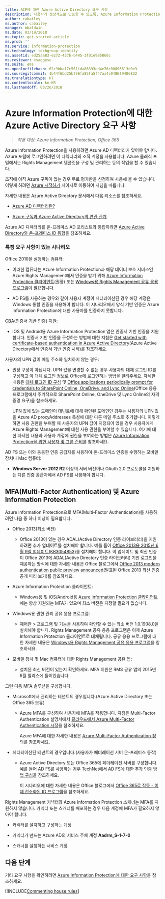 ```yaml
---
title: AIP에 대한 Azure Active Directory 요구 사항
description: 사용자가 정상적으로 인증할 수 있도록, Azure Information Protection을 사용하는 데 필요한 Azure AD 요구 사항을 파악합니다.
author: cabailey
ms.author: cabailey
manager: mbaldwin
ms.date: 03/19/2018
ms.topic: get-started-article
ms.prod: ''
ms.service: information-protection
ms.technology: techgroup-identity
ms.assetid: ed25aa83-e272-437b-b445-3f01e985860c
ms.reviewer: esaggese
ms.suite: ems
ms.openlocfilehash: 62c9bba17c561fda86393ed4e76c00895613d0e3
ms.sourcegitcommit: 1b44f6bd25b756fa85fa5f47aa4c0486f9486832
ms.translationtype: HT
ms.contentlocale: ko-KR
ms.lasthandoff: 03/20/2018
---
```

# <a name="azure-active-directory-requirements-for-azure-information-protection"></a>Azure Information Protection에 대한 Azure Active Directory 요구 사항

>*적용 대상: Azure Information Protection, Office 365*

Azure Information Protection을 사용하려면 Azure AD 디렉터리가 있어야 합니다. Azure 포털에 로그인하려면 이 디렉터리의 조직 계정을 사용합니다. Azure 클래식 포털에서는 Rights Management 템플릿을 구성 및 관리하는 등의 작업을 할 수 있습니다.

조직에 아직 Azure 구독이 없는 경우 무료 평가판을 신청하여 사용해 볼 수 있습니다. 이렇게 하려면 [Azure 시작하기](https://account.windowsazure.com/organization) 페이지로 이동하여 지침을 따릅니다.

자세한 내용은 Azure Active Directory 문서에서 다음 리소스를 참조하세요.

-   [Azure AD 디렉터리란?](/active-directory/active-directory-whatis)

-   [Azure 구독과 Azure Active Directory의 연관 관계](/active-directory/active-directory-how-subscriptions-associated-directory)

Azure AD 디렉터리를 온-프레미스 AD 포리스트와 통합하려면 [Azure Active Directory와 온-프레미스 ID 통합](/active-directory/active-directory-aadconnect)을 참조하세요.

### <a name="scenarios-that-have-specific-requirements"></a>특정 요구 사항이 있는 시나리오 

Office 2010을 실행하는 컴퓨터: 

- 이러한 컴퓨터는 Azure Information Protection과 해당 데이터 보호 서비스인 Azure Rights Management에서 인증을 받기 위해 [Azure Information Protection 클라이언트](../rms-client/aip-client.md)(권장) 또는 [Windows용 Rights Management 공유 응용 프로그램](../rms-client/sharing-app-windows.md)이 필요합니다.

- AD FS를 사용하는 경우와 같이 사용자 계정이 페더레이션된 경우 해당 계정은 Windows 통합 인증을 사용해야 합니다. 이 시나리오에서 양식 기반 인증은 Azure Information Protection에 대한 사용자를 인증하지 못합니다.

CBA(인증서 기반 인증) 지원:

- iOS 및 Android용 Azure Information Protection 앱은 인증서 기반 인증을 지원합니다. 인증서 기반 인증을 구성하는 방법에 대한 지침은 [Get started with certificate-based authentication in Azure Active Directory](/azure/active-directory/active-directory-certificate-based-authentication-get-started)(Azure Active Directory에서 인증서 기반 인증 시작)를 참조하세요.

사용자의 UPN 값이 메일 주소와 일치하지 않는 경우:

- 권장 구성이 아닙니다. UPN 값을 변경할 수 없는 경우 사용자의 대체 로그인 ID를 구성하고 이 대체 로그인 정보로 Office에 로그인하는 방법을 알려주세요. 자세한 내용은 [대체 로그인 ID 구성](/windows-server/identity/ad-fs/operations/configuring-alternate-login-id) 및 [Office applications periodically prompt for credentials to SharePoint Online, OneDrive, and Lync Online](https://support.microsoft.com/help/2913639/office-applications-periodically-prompt-for-credentials-to-sharepoint-online,-onedrive,-and-lync-online)(Office 응용 프로그램에서 주기적으로 SharePoint Online, OneDrive 및 Lync Online의 자격 증명 요구)을 참조하세요.
    
    UPN 값에 있는 도메인이 테넌트에 대해 확인된 도메인인 경우는 사용자의 UPN 값을 Azure AD proxyAddresses 특성에 대한 다른 메일 주소로 추가합니다. 이렇게 하면 사용 권한을 부여할 때 사용자의 UPN 값이 지정되어 있을 경우 사용자에게 Azure Rights Management에 대한 사용 권한을 부여할 수 있습니다. 여기에 대한 자세한 내용과 사용자 계정에 권한을 부여하는 방법은 [Azure Information Protection을 위한 사용자 및 그룹 준비](../plan-design/prepare.md)를 참조하세요.

AD FS 또는 이와 동등한 인증 공급자를 사용하여 온-프레미스 인증을 수행하는 모바일 장치나 Mac 컴퓨터:

- **Windows Server 2012 R2** 이상의 서버 버전이나 OAuth 2.0 프로토콜을 지원하는 다른 인증 공급자에서 AD FS를 사용해야 합니다.

## <a name="multi-factor-authentication-mfa-and-azure-information-protection"></a>MFA(Multi-Factor Authentication) 및 Azure Information Protection
Azure Information Protection으로 MFA(Multi-Factor Authentication)를 사용하려면 다음 중 하나 이상이 필요합니다.

-   Office 2013(최소 버전)

    -   Office 2013이 있는 경우 ADAL(Active Directory 인증 라이브러리)을 지원하려면 추가 업데이트를 설치해야 합니다. 예를 들어 [Office 2013용 2015년 6월 9일 업데이트(KB3054853)](https://support.microsoft.com/kb/3054853)를 설치해야 합니다. 이 업데이트 및 최신 인증이 Office 2013에 ADAL(Active Directory 인증 라이브러리) 기반 로그인을 제공하는 방식에 대한 자세한 내용은 Office 블로그에서 [Office 2013 modern authentication public preview announced](https://blogs.office.com/2015/03/23/office-2013-modern-authentication-public-preview-announced/)(발표된 Office 2013 최신 인증 공개 미리 보기)를 참조하세요.

- Azure Information Protection 클라이언트:

    - Windows용 및 iOS/Android용 [Azure Information Protection 클라이언트](../rms-client/aip-client.md)에는 항상 지원되는 MFA가 있으며 최소 버전은 지정할 필요가 없습니다. 

-   Windows용 권한 관리 공유 응용 프로그램:

    - 제어판 > 프로그램 및 기능을 사용하여 확인할 수 있는 최소 버전 1.0.1908.0을 설치해야 합니다. Rights Management 공유 응용 프로그램은 이제 Azure Information Protection 클라이언트로 대체됩니다. 공유 응용 프로그램에 대한 자세한 내용은 [Windows용 Rights Management 공유 응용 프로그램](../rms-client/sharing-app-windows.md)을 참조하세요.

-   모바일 장치 및 Mac 컴퓨터에 대한 Rights Management 공유 앱:

    -   설치된 최신 버전이 있는지 확인하세요. MFA 지원은 RMS 공유 앱의 2015년 9월 릴리스에 들어있습니다.

그런 다음 MFA 솔루션을 구성합니다.

-   Microsoft에서 관리하는 테넌트의 경우입니다.(Azure Active Directory 또는 Office 365 보유)

    - Azure MFA를 구성하여 사용자에 MFA를 적용합니다. 지침은 Multi-Factor Authentication 설명서에서 [클라우드에서 Azure Multi-Factor Authentication 시작](/multi-factor-authentication/multi-factor-authentication-get-started-cloud)을 참조하세요.

        Azure MFA에 대한 자세한 내용은 [Azure Multi-Factor Authentication 정의](/multi-factor-authentication/multi-factor-authentication)를 참조하세요.

- 페더레이션된 테넌트의 경우입니다.(사용자가 페더레이션 서버 온-프레미스 동작)

    - Azure Active Directory 또는 Office 365에 페더레이션 서버를 구성합니다. 예를 들어 AD FS를 사용하는 경우 TechNet에서 [AD FS에 대한 추가 인증 방법 구성](https://technet.microsoft.com/library/dn758113.aspx)을 참조하세요.

        이 시나리오에 대한 자세한 내용은 Office 블로그에서 [Office 365로 작동 - 이제 간소화된 ID 프로그램](https://blogs.office.com/2014/01/30/the-works-with-office-365-identity-program-now-streamlined/)을 참조하세요.

Rights Management 커넥터와 Azure Information Protection 스캐너는 MFA를 지원하지 않습니다. 커넥터 또는 스캐너를 배포하는 경우 다음 계정에 MFA가 필요하지 않아야 합니다.

- 커넥터를 설치하고 구성하는 계정

- 커넥터가 만드는 Azure AD의 서비스 주체 계정 **Aadrm_S-1-7-0**
 
- 스캐너를 실행하는 서비스 계정

## <a name="next-steps"></a>다음 단계
기타 요구 사항을 확인하려면 [Azure Information Protection에 대한 요구 사항](requirements-azure-rms.md)을 참조하세요.

[!INCLUDE[Commenting house rules](../includes/houserules.md)]
